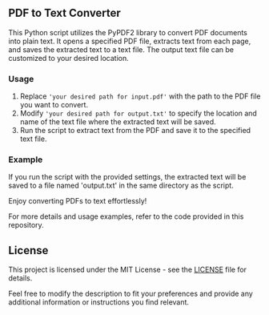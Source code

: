 ## PDF to Text Converter

This Python script utilizes the PyPDF2 library to convert PDF documents into plain text. It opens a specified PDF file, extracts text from each page, and saves the extracted text to a text file. The output text file can be customized to your desired location.

### Usage

1. Replace `'your desired path for input.pdf'` with the path to the PDF file you want to convert.
2. Modify `'your desired path for output.txt'` to specify the location and name of the text file where the extracted text will be saved.
3. Run the script to extract text from the PDF and save it to the specified text file.

### Example

If you run the script with the provided settings, the extracted text will be saved to a file named 'output.txt' in the same directory as the script.

Enjoy converting PDFs to text effortlessly!

For more details and usage examples, refer to the code provided in this repository.

## License

This project is licensed under the MIT License - see the [LICENSE](LICENSE) file for details.



Feel free to modify the description to fit your preferences and provide any additional information or instructions you find relevant.
